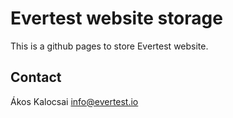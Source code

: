 # Evertest website storage 

This is a github pages to store Evertest website.

## Contact
Ákos Kalocsai
info@evertest.io
